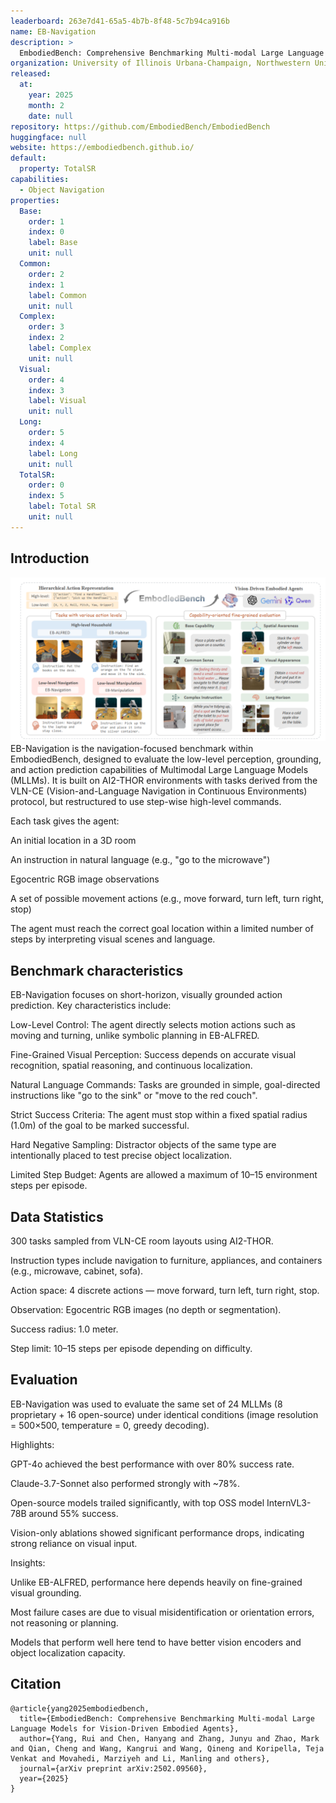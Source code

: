```yaml
---
leaderboard: 263e7d41-65a5-4b7b-8f48-5c7b94ca916b
name: EB-Navigation
description: >
  EmbodiedBench: Comprehensive Benchmarking Multi-modal Large Language Models for Vision-Driven Embodied Agents
organization: University of Illinois Urbana-Champaign, Northwestern University, University of Toronto, Toyota Technological Institute at Chicago
released:
  at:
    year: 2025
    month: 2
    date: null
repository: https://github.com/EmbodiedBench/EmbodiedBench
huggingface: null
website: https://embodiedbench.github.io/
default:
  property: TotalSR
capabilities:
  - Object Navigation
properties:
  Base:
    order: 1
    index: 0
    label: Base
    unit: null
  Common:
    order: 2
    index: 1
    label: Common
    unit: null
  Complex:
    order: 3
    index: 2
    label: Complex
    unit: null
  Visual:
    order: 4
    index: 3
    label: Visual
    unit: null
  Long:
    order: 5
    index: 4
    label: Long
    unit: null
  TotalSR:
    order: 0
    index: 5
    label: Total SR
    unit: null
---
```


## Introduction

![alt text](assets/1-1.png)
EB-Navigation is the navigation-focused benchmark within EmbodiedBench, designed to evaluate the low-level perception, grounding, and action prediction capabilities of Multimodal Large Language Models (MLLMs). It is built on AI2-THOR environments with tasks derived from the VLN-CE (Vision-and-Language Navigation in Continuous Environments) protocol, but restructured to use step-wise high-level commands.

Each task gives the agent:

An initial location in a 3D room

An instruction in natural language (e.g., "go to the microwave")

Egocentric RGB image observations

A set of possible movement actions (e.g., move forward, turn left, turn right, stop)

The agent must reach the correct goal location within a limited number of steps by interpreting visual scenes and language.
## Benchmark characteristics
EB-Navigation focuses on short-horizon, visually grounded action prediction. Key characteristics include:

Low-Level Control: The agent directly selects motion actions such as moving and turning, unlike symbolic planning in EB-ALFRED.

Fine-Grained Visual Perception: Success depends on accurate visual recognition, spatial reasoning, and continuous localization.

Natural Language Commands: Tasks are grounded in simple, goal-directed instructions like "go to the sink" or "move to the red couch".

Strict Success Criteria: The agent must stop within a fixed spatial radius (1.0m) of the goal to be marked successful.

Hard Negative Sampling: Distractor objects of the same type are intentionally placed to test precise object localization.

Limited Step Budget: Agents are allowed a maximum of 10–15 environment steps per episode.


## Data Statistics
300 tasks sampled from VLN-CE room layouts using AI2-THOR.

Instruction types include navigation to furniture, appliances, and containers (e.g., microwave, cabinet, sofa).

Action space: 4 discrete actions — move forward, turn left, turn right, stop.

Observation: Egocentric RGB images (no depth or segmentation).

Success radius: 1.0 meter.

Step limit: 10–15 steps per episode depending on difficulty.
## Evaluation
EB-Navigation was used to evaluate the same set of 24 MLLMs (8 proprietary + 16 open-source) under identical conditions (image resolution = 500×500, temperature = 0, greedy decoding).

Highlights:

GPT-4o achieved the best performance with over 80% success rate.

Claude-3.7-Sonnet also performed strongly with ~78%.

Open-source models trailed significantly, with top OSS model InternVL3-78B around 55% success.

Vision-only ablations showed significant performance drops, indicating strong reliance on visual input.

Insights:

Unlike EB-ALFRED, performance here depends heavily on fine-grained visual grounding.

Most failure cases are due to visual misidentification or orientation errors, not reasoning or planning.

Models that perform well here tend to have better vision encoders and object localization capacity.


## Citation

```
@article{yang2025embodiedbench,
  title={EmbodiedBench: Comprehensive Benchmarking Multi-modal Large Language Models for Vision-Driven Embodied Agents},
  author={Yang, Rui and Chen, Hanyang and Zhang, Junyu and Zhao, Mark and Qian, Cheng and Wang, Kangrui and Wang, Qineng and Koripella, Teja Venkat and Movahedi, Marziyeh and Li, Manling and others},
  journal={arXiv preprint arXiv:2502.09560},
  year={2025}
}

```
